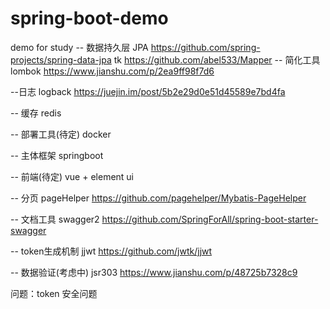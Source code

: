 # spring-boot-demo
demo for study
-- 数据持久层
JPA https://github.com/spring-projects/spring-data-jpa
tk https://github.com/abel533/Mapper
-- 简化工具
lombok https://www.jianshu.com/p/2ea9ff98f7d6

--日志
logback https://juejin.im/post/5b2e29d0e51d45589e7bd4fa

-- 缓存
redis

-- 部署工具(待定)
docker

-- 主体框架
springboot

-- 前端(待定)
vue + element ui

-- 分页
pageHelper https://github.com/pagehelper/Mybatis-PageHelper

-- 文档工具
swagger2 https://github.com/SpringForAll/spring-boot-starter-swagger

-- token生成机制
jjwt https://github.com/jwtk/jjwt

-- 数据验证(考虑中)
jsr303 https://www.jianshu.com/p/48725b7328c9

问题：token 安全问题

